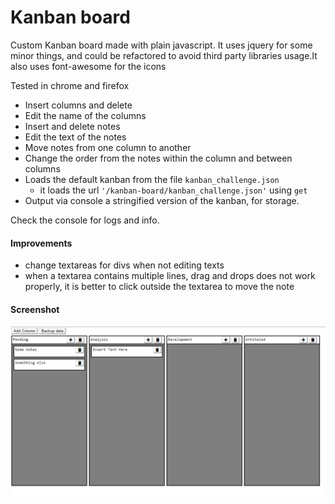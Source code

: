 # Kanban board

Custom Kanban board made with plain javascript. It uses jquery for some minor things, and could be refactored to avoid third party libraries usage.It also uses font-awesome for the icons

Tested in chrome and firefox 

* Insert columns and delete
* Edit the name of the columns
* Insert and delete notes
* Edit the text of the notes
* Move notes from one column to another
* Change the order from the notes within the column and between columns
* Loads the default kanban from the file `kanban_challenge.json`
    * it loads the url `'/kanban-board/kanban_challenge.json'` using `get`
* Output via console a stringified version of the kanban, for storage.

Check the console for logs and info.

#### Improvements
* change textareas for divs when not editing texts
* when a textarea contains multiple lines, drag and drops does not work properly, it is better to click outside the textarea to move the note

#### Screenshot
![screenshot](./static/screenshot.png)

